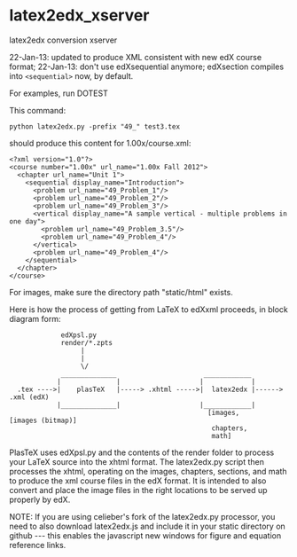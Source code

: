latex2edx_xserver
=================

latex2edx conversion xserver

22-Jan-13: updated to produce XML consistent with new edX course format; 
22-Jan-13: don't use edXsequential anymore; edXsection compiles into `<sequential>` now, by default.

For examples, run DOTEST

This command:

    python latex2edx.py -prefix "49_" test3.tex

should produce this content for 1.00x/course.xml:

    <?xml version="1.0"?>
    <course number="1.00x" url_name="1.00x Fall 2012">
      <chapter url_name="Unit 1">
        <sequential display_name="Introduction">
          <problem url_name="49_Problem_1"/>
          <problem url_name="49_Problem_2"/>
          <problem url_name="49_Problem_3"/>
          <vertical display_name="A sample vertical - multiple problems in one day">
            <problem url_name="49_Problem_3.5"/>
            <problem url_name="49_Problem_4"/>
          </vertical>
          <problem url_name="49_Problem_4"/>
        </sequential>
      </chapter>
    </course>

For images, make sure the directory path "static/html" exists.

Here is how the process of getting from LaTeX to edXxml proceeds, in block diagram form:

```
             edXpsl.py
             render/*.zpts
                  |
                  |
                  \/
             ______________                      ____________
            |              |                    |            |
  .tex ---->|    plasTeX   |-----> .xhtml ----->|  latex2edx |------> .xml (edX)
            |______________|                    |____________|
                                                  [images,            [images (bitmap)]
                                                   chapters,
                                                   math]
```

PlasTeX uses edXpsl.py and the contents of the render folder to process your LaTeX source into the xhtml format.  The latex2edx.py script then processes the xhtml, operating on the images, chapters, sections, and math to produce the xml course files in the edX format.  It is intended to also convert and place the image files in the right locations to be served up properly by edX.

NOTE: If you are using celieber's fork of the latex2edx.py processor, you need to also download latex2edx.js and include it in your static directory on github --- this enables the javascript new windows for figure and equation reference links.

